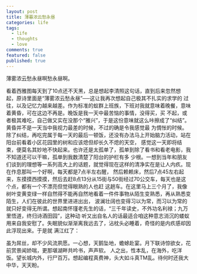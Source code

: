 ```yaml
---
layout: post
title: 薄暮浓云愁永昼
categories: life
tags:
  - life
  - thoughts
  - love
comments: true
featured: false
published: true
---
```


薄雾浓云愁永昼啊愁永昼啊。

看着西雅图每天到了10点还不天黑，总是想起李清照这句话，直到后来忽然想起，原诗里面是“薄雾浓云愁永昼”──这让我再次想起自己极其不扎实的求学的
过往，以及记忆力越来越差。作为标准的蚁群上班族，下班对我就意味着晚餐，意味着黄昏，可在这边不再是。晚饭是我一天中最苦恼的事情，没得买，买
不起，或者极其难吃，自己做又实在没那个“雅兴”，于是这份意味就这么咔擦成了“纠结”。黄昏并不是一天当中我视力最差的时候，不过的确是令我感觉最
为惆怅的时候。除了纠结，再吃完属于每一天的最后一顿饭，还没有办法马上开始脑力活动，站在阳台前看着小区花园里的树和应该熄但却长久不熄的天空，
感觉这一天即将结束，便莫名其妙地不快起来。也许还是太孤单了，孤单到除了看书和看老电影，我不知道还可以干嘛，孤单到我数清楚了阳台的护栏有多
少根。一想到当年和朋友们谈到的理想等一系列高大上的话题，就觉得现在这样的清净实在是让人内疚。现在作息那叫一个好啊，每天都是7点半左右醒，
然后赖赖床，然后7点45左右起来，东摸摸西摸摸，然后去赶8点13分从15街与50街经过70公交车，每天也是这个点，都有一个不漂亮但觉得眼熟的人也赶
这趟车。在这里马上三个月了，我像树叶变黄变绿一样自然得不能再自然地看着一件件事物从陌生变熟悉，再从熟悉变陌生，人们在彼此的世界里进进出出，
波澜壮阔也变得习以为常，而习以为常的就只好变得无所谓。想起南怀瑾老先生的话，“三千年读史，不外功名利禄；九万里悟道，终归诗酒田园”，这种动
听又出自名人的话最适合咱这种意志消沉的蝼蚁用来自我安慰了。失眠貌似渐渐离我远去了，沾枕头必睡着，奇怪的是内疚感却因此浮现出来。于是就
满江红了：

虽为屌丝，却不少风流夙愿。一心想，天鹅坠地，蟾蜍赴宴。月下联诗惊欲女，花前赏景闻娇喘，更那堪湖畔共吟书，声声软。
人之出，性本乱，在海外，吃洋饭。望长城内外，行尸百万。想起编程真费神，头大如斗真TM乱。待何时还我大中华，天天盼。
